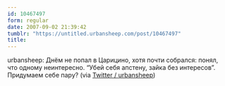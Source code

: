 ```yaml
---
id: 10467497
form: regular
date: 2007-09-02 21:39:42
tumblr: "https://untitled.urbansheep.com/post/10467497"
title:
---
```


<p>urbansheep: Днём не попал в Царицино, хотя почти собрался: понял, что одному неинтересно. &ldquo;Убей себя апстену, зайка без интересов&rdquo;. Придумаем себе пару? (via <a href="http://twitter.com/urbansheep/statuses/242920882">Twitter / urbansheep</a>)</p>

